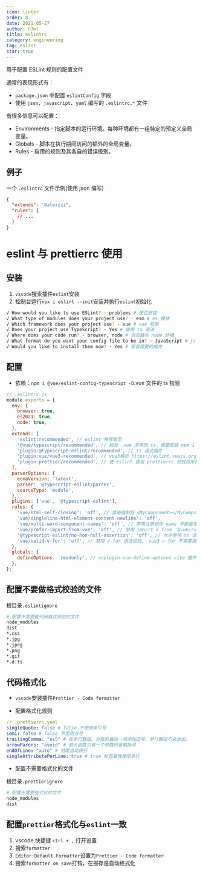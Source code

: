 ```yaml
---
icon: linter
order: 8
date: 2021-05-27
author: h7ml
title: eslintrc
category: engineering
tag: eslint
star: true
---
```


用于配置 ESLint 规则的配置文件

通常的表现形式有：

- `package.json` 中配置 `eslintConfig` 字段
- 使用 `json`、`javascript`、`yaml` 编写的 `.eslintrc.*` 文件

有很多信息可以配置：

- Environments - 指定脚本的运行环境。每种环境都有一组特定的预定义全局变量。
- Globals - 脚本在执行期间访问的额外的全局变量。
- Rules - 启用的规则及其各自的错误级别。

## 例子

一个 `.eslintrc` 文件示例(使用 json 编写)

```json
{
  "extends": "@alexzzz",
  "rules": {
    // ...
  }
}
```

# eslint 与 prettierrc 使用

## 安装

1. `vscode`搜索插件`eslint`安装
2. 控制台运行`npx i eslint --init`安装并执行`eslint`初始化

```sh
√ How would you like to use ESLint? · problems # 是否安装
√ What type of modules does your project use? · esm # es 模块
√ Which framework does your project use? · vue # vue 框架
√ Does your project use TypeScript? · Yes # 使用 ts 语法
√ Where does your code run? · browser, node # 浏览器与 node 环境
√ What format do you want your config file to be in? · JavaScript # js 文件来配置
√ Would you like to install them now? · Yes # 安装需要的插件
```

## 配置

- 依赖：`npm i @vue/eslint-config-typescript -D`.vue 文件的 ts 校验

```js
// .eslintrc.js
module.exports = {
  env: {
    browser: true,
    es2021: true,
    node: true,
  },
  extends: [
    'eslint:recommended', // eslint 推荐规范
    '@vue/typescript/recommended', // 校验 .vue 文件的 ts，需要安装 npm i @vue/eslint-config-typescript -D
    'plugin:@typescript-eslint/recommended', // ts 语法插件
    'plugin:vue/vue3-recommended', // vue3解析 https://eslint.vuejs.org/
    'plugin:prettier/recommended', // 使 eslint 使用 prettierrc 的规则来校验，避免两者之间的格式冲突，添加到数组的最后一个元素覆盖来去除不必要的规则冲突。
  ],
  parserOptions: {
    ecmaVersion: 'latest',
    parser: '@typescript-eslint/parser',
    sourceType: 'module',
  },
  plugins: ['vue', '@typescript-eslint'],
  rules: {
    'vue/html-self-closing': 'off', // 禁用强制将 <MyComponent></MyComponent> 必须使用 <MyComponent/> 的校验
    'vue/singleline-html-element-content-newline': 'off',
    'vue/multi-word-component-names': 'off', // 禁用注册组件 name 不能使用 大写 的报错
    'vue/prefer-import-from-vue': 'off', // 禁用 import x from '@vue/runtime-dom' 包以 @/ 开头的报错
    '@typescript-eslint/no-non-null-assertion': 'off', // 允许使用 ts 语法 obj!.a
    'vue/valid-v-for': 'off', // 禁用 v-for 语法校验， vue3 v-for 不需要绑定 :key，不禁用会报没有绑定 key 的警告
  },
  globals: {
    defineOptions: 'readonly', // unplugin-vue-define-options vite 插件的全局变量
  },
};
```

## 配置不要做格式校验的文件

根目录`.eslintignore`

```sh
# 配置不需要做代码格式校验的文件
node_modules
dist
*.css
*.jpg
*.jpeg
*.png
*.gif
*.d.ts
```

## 代码格式化

- `vscode`安装插件`Prettier - Code formatter`

- 配置格式化规则

```yaml
// .prettierrc.yaml
singleQuote: false # false 不使用单引号
semi: false # false 不使用分号
trailingComma: "es5" # 在多行数组、对象的最后一项添加逗号，单行数组不会添加。
arrowParens: "avoid" # 箭头函数只有一个参数时省略括号
endOfLine: "auto" # 结尾自动换行
singleAttributePerLine: true # true 标签属性使用单行
```

- 配置不需要格式化的文件

根目录`.prettierignore`

```sh
# 配置不需要格式化的文件
node_modules
dist
```

## 配置`prettier`格式化与`eslint`一致

1. vscode 快捷键 `ctrl + ,` 打开设置
2. 搜索`formatter`
3. `Editor:Default Formatter`设置为`Prettier - Code formatter`
4. 搜索`formatter on save`打钩，在报存是自动格式化
